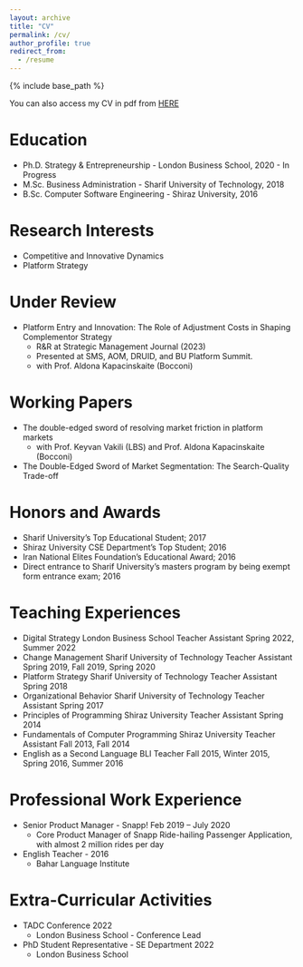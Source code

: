 ```yaml
---
layout: archive
title: "CV"
permalink: /cv/
author_profile: true
redirect_from:
  - /resume
---
```


{% include base_path %}

You can also access my CV in pdf from [HERE](https://amostajabi.github.io/files/resume_march2023.pdf) 

Education
======
* Ph.D. Strategy & Entrepreneurship - London Business School, 2020 - In Progress
* M.Sc. Business Administration - Sharif University of Technology, 2018
* B.Sc. Computer Software Engineering - Shiraz University, 2016

Research Interests
======
* Competitive and Innovative Dynamics
* Platform Strategy

Under Review
======
* Platform Entry and Innovation: The Role of Adjustment Costs in Shaping Complementor Strategy
  * R&R at Strategic Management Journal (2023)
  * Presented at SMS, AOM, DRUID, and BU Platform Summit.
  * with Prof. Aldona Kapacinskaite (Bocconi)

Working Papers
======
* The double-edged sword of resolving market friction in platform markets
  * with Prof. Keyvan Vakili (LBS) and Prof. Aldona Kapacinskaite (Bocconi)
*  The Double-Edged Sword of Market Segmentation: The Search-Quality Trade-off

Honors and Awards
======
* Sharif University’s Top Educational Student; 2017
* Shiraz University CSE Department’s Top Student; 2016
* Iran National Elites Foundation’s Educational Award; 2016
* Direct entrance to Sharif University’s masters program by being exempt form entrance exam; 2016

Teaching Experiences
======
* Digital Strategy London Business School Teacher Assistant Spring 2022, Summer 2022
* Change Management Sharif University of Technology Teacher Assistant Spring 2019, Fall 2019, Spring 2020
* Platform Strategy Sharif University of Technology Teacher Assistant Spring 2018
* Organizational Behavior Sharif University of Technology Teacher Assistant Spring 2017
* Principles of Programming Shiraz University Teacher Assistant Spring 2014
* Fundamentals of Computer Programming Shiraz University Teacher Assistant Fall 2013, Fall 2014
* English as a Second Language BLI Teacher Fall 2015, Winter 2015, Spring 2016, Summer 2016

Professional Work Experience
======
* Senior Product Manager - Snapp! Feb 2019 – July 2020
  * Core Product Manager of Snapp Ride-hailing Passenger Application, with almost 2 million rides per day
* English Teacher - 2016
  * Bahar Language Institute

Extra-Curricular Activities
======
* TADC Conference 2022
  * London Business School - Conference Lead
* PhD Student Representative - SE Department 2022
  * London Business School
